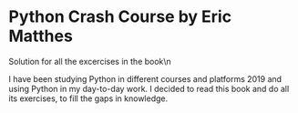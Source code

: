 # Python Crash Course by  Eric Matthes

Solution for all the excercises in the book\n

I have been studying Python in different courses and platforms 2019 and using Python in my day-to-day work. I decided to read this book and do all its exercises, to fill the gaps in knowledge.
